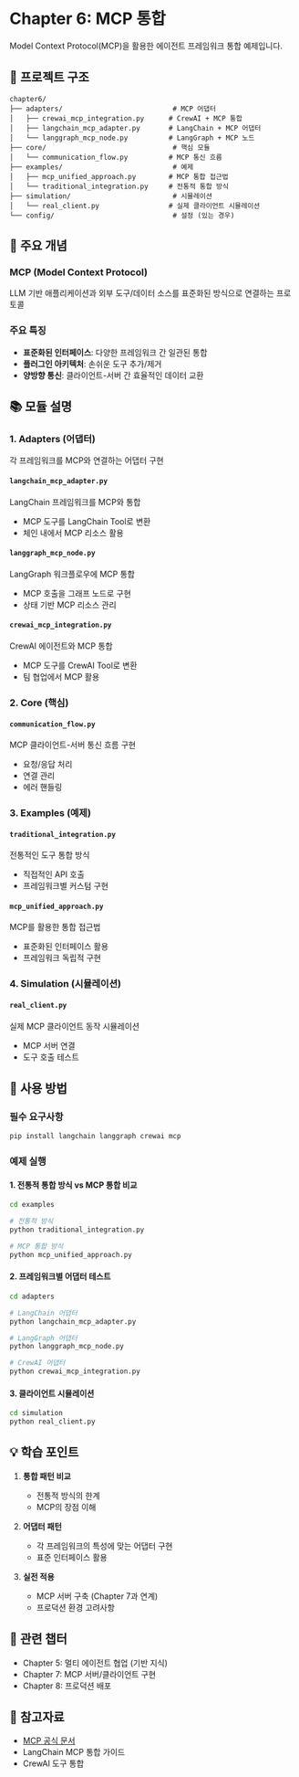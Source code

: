 # Chapter 6: MCP 통합

Model Context Protocol(MCP)을 활용한 에이전트 프레임워크 통합 예제입니다.

## 📁 프로젝트 구조

```
chapter6/
├── adapters/                           # MCP 어댑터
│   ├── crewai_mcp_integration.py      # CrewAI + MCP 통합
│   ├── langchain_mcp_adapter.py       # LangChain + MCP 어댑터
│   └── langgraph_mcp_node.py          # LangGraph + MCP 노드
├── core/                               # 핵심 모듈
│   └── communication_flow.py          # MCP 통신 흐름
├── examples/                           # 예제
│   ├── mcp_unified_approach.py        # MCP 통합 접근법
│   └── traditional_integration.py     # 전통적 통합 방식
├── simulation/                         # 시뮬레이션
│   └── real_client.py                 # 실제 클라이언트 시뮬레이션
└── config/                             # 설정 (있는 경우)
```

## 🎯 주요 개념

### MCP (Model Context Protocol)
LLM 기반 애플리케이션과 외부 도구/데이터 소스를 표준화된 방식으로 연결하는 프로토콜

### 주요 특징
- **표준화된 인터페이스**: 다양한 프레임워크 간 일관된 통합
- **플러그인 아키텍처**: 손쉬운 도구 추가/제거
- **양방향 통신**: 클라이언트-서버 간 효율적인 데이터 교환

## 📚 모듈 설명

### 1. Adapters (어댑터)
각 프레임워크를 MCP와 연결하는 어댑터 구현

#### `langchain_mcp_adapter.py`
LangChain 프레임워크를 MCP와 통합
- MCP 도구를 LangChain Tool로 변환
- 체인 내에서 MCP 리소스 활용

#### `langgraph_mcp_node.py`
LangGraph 워크플로우에 MCP 통합
- MCP 호출을 그래프 노드로 구현
- 상태 기반 MCP 리소스 관리

#### `crewai_mcp_integration.py`
CrewAI 에이전트와 MCP 통합
- MCP 도구를 CrewAI Tool로 변환
- 팀 협업에서 MCP 활용

### 2. Core (핵심)

#### `communication_flow.py`
MCP 클라이언트-서버 통신 흐름 구현
- 요청/응답 처리
- 연결 관리
- 에러 핸들링

### 3. Examples (예제)

#### `traditional_integration.py`
전통적인 도구 통합 방식
- 직접적인 API 호출
- 프레임워크별 커스텀 구현

#### `mcp_unified_approach.py`
MCP를 활용한 통합 접근법
- 표준화된 인터페이스 활용
- 프레임워크 독립적 구현

### 4. Simulation (시뮬레이션)

#### `real_client.py`
실제 MCP 클라이언트 동작 시뮬레이션
- MCP 서버 연결
- 도구 호출 테스트

## 🚀 사용 방법

### 필수 요구사항

```bash
pip install langchain langgraph crewai mcp
```

### 예제 실행

#### 1. 전통적 통합 방식 vs MCP 통합 비교
```bash
cd examples

# 전통적 방식
python traditional_integration.py

# MCP 통합 방식
python mcp_unified_approach.py
```

#### 2. 프레임워크별 어댑터 테스트
```bash
cd adapters

# LangChain 어댑터
python langchain_mcp_adapter.py

# LangGraph 어댑터
python langgraph_mcp_node.py

# CrewAI 어댑터
python crewai_mcp_integration.py
```

#### 3. 클라이언트 시뮬레이션
```bash
cd simulation
python real_client.py
```

## 💡 학습 포인트

1. **통합 패턴 비교**
   - 전통적 방식의 한계
   - MCP의 장점 이해

2. **어댑터 패턴**
   - 각 프레임워크의 특성에 맞는 어댑터 구현
   - 표준 인터페이스 활용

3. **실전 적용**
   - MCP 서버 구축 (Chapter 7과 연계)
   - 프로덕션 환경 고려사항

## 🔗 관련 챕터

- Chapter 5: 멀티 에이전트 협업 (기반 지식)
- Chapter 7: MCP 서버/클라이언트 구현
- Chapter 8: 프로덕션 배포

## 📝 참고자료

- [MCP 공식 문서](https://modelcontextprotocol.io)
- LangChain MCP 통합 가이드
- CrewAI 도구 통합
